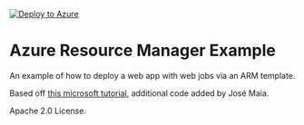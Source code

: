 [![Deploy to Azure](https://azuredeploy.net/deploybutton.svg)](https://azuredeploy.net/)

# Azure Resource Manager Example
An example of how to deploy a web app with web jobs via an ARM template.

Based off [this microsoft tutorial](https://docs.microsoft.com/en-us/azure/app-service-web/websites-dotnet-webjobs-sdk-get-started#code), additional code added by José Maia.

Apache 2.0 License.